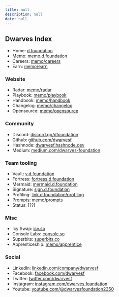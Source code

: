```yaml
---
title: null
description: null
date: null
---
```


## Dwarves Index

- Home: [d.foundation](http://d.foundation)
- Memo: [memo.d.foundation](https://memo.d.foundation)
- Careers: [memo/careers](https://memo.d.foundation/careers)
- Earn: [memo/earn](https://memo.d.foundation/earn)

### Website

- Radar: [memo/radar](https://memo.d.foundation/radar)
- Playbook: [memo/playbook](https://memo.d.foundation/playbook)
- Handbook: [memo/handbook](https://memo.d.foundation/handbook)
- Changelog: [memo/changelog](https://memo.d.foundation/changelog)
- Opensource: [memo/opensource](https://memo.d.foundation/opensource)

### Community

- Discord: [discord.gg/dfoundation](http://discord.gg/dfoundation)
- Github: [github.com/dwarvesf](http://github.com/dwarvesf)
- Hashnode: [dwarvesf.hashnode.dev](https://dwarvesf.hashnode.dev/)
- Medium: [medium.com/dwarves-foundation](https://medium.com/dwarves-foundation)

### Team tooling

- Vault: [v.d.foundation](http://v.d.foundation)
- Fortress: [fortress.d.foundation](https://fortress.d.foundation)
- Mermaid: [mermaid.d.foundation](http://mermaid.d.foundation)
- Signature: [sign.d.foundation](http://sign.d.foundation)
- Profiling: [link.d.foundation/profiling](http://link.d.foundation/profiling)
- Prompts: [memo/prompts](https://memo.d.foundation/prompts)
- Status: [??]

### Misc

- Icy Swap: [icy.so](https://icy.so)
- Console Labs: [console.so](https://console.so)
- Superbits: [superbits.co](https://superbits.co)
- Apprenticeship: [memo/apprentice](https://memo.d.foundation/careers/apprentice)

### Social

- LinkedIn: [linkedin.com/company/dwarvesf](https://www.linkedin.com/company/dwarvesf/)
- Facebook: [facebook.com/dwarvesf](http://facebook.com/dwarvesf)
- Twitter: [twitter.com/dwarvesf](http://twitter.com/dwarvesf)
- Instagram: [instagram.com/dwarves.foundation](http://instagram.com/dwarves.foundation)
- Youtube: [youtube.com/@dwarvesfoundation2350](https://www.youtube.com/@dwarvesfoundation2350)
